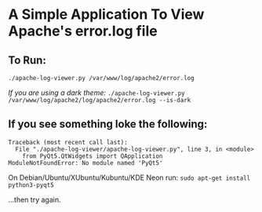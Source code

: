 # A Simple Application To View Apache's error.log file

## To Run:
`./apache-log-viewer.py /var/www/log/apache2/error.log`

*If you are using a dark theme:*
`./apache-log-viewer.py /var/www/log/apache2/log/apache2/error.log --is-dark`


## If you see something loke the following:
```
Traceback (most recent call last):
  File "./apache-log-viewer/apache-log-viewer.py", line 3, in <module>
    from PyQt5.QtWidgets import QApplication
ModuleNotFoundError: No module named 'PyQt5'
```

On Debian/Ubuntu/XUbuntu/Kubuntu/KDE Neon run:
`sudo apt-get install python3-pyqt5`

...then try again.